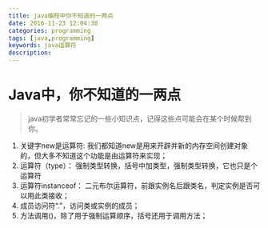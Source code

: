 ```yaml
---
title: java编程中你不知道的一两点
date: 2016-11-23 12:04:38
categories: programming
tags: [java,programming]
keywords: java运算符
description:
---
```


# Java中，你不知道的一两点

> java初学者常常忘记的一些小知识点，记得这些点可能会在某个时候帮到你。

<!--more-->

1. 关键字new是运算符: 我们都知道new是用来开辟并新的内存空间创建对象的，但大多不知道这个功能是由运算符来实现；
2. 运算符（type）： 强制类型转换，括号中加类型，强制类型转换，它也只是个运算符
3. 运算符instanceof： 二元布尔运算符，前跟实例名后跟类名，判定实例是否可以用此类接收；
4. 成员访问符“.”，访问类或实例的成员；
5. 方法调用()，除了用于强制运算顺序，括号还用于调用方法；
